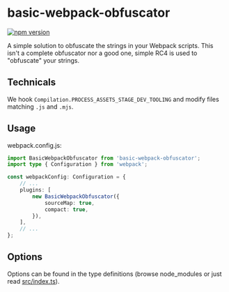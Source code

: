 # basic-webpack-obfuscator

<a href="https://www.npmjs.com/package/basic-webpack-obfuscator"><img src="https://img.shields.io/npm/v/basic-webpack-obfuscator.svg?maxAge=3600" alt="npm version" /></a>

A simple solution to obfuscate the strings in your Webpack scripts. This isn't a complete obfuscator nor a good one, simple RC4 is used to "obfuscate" your strings.

## Technicals

We hook `Compilation.PROCESS_ASSETS_STAGE_DEV_TOOLING` and modify files matching `.js` and `.mjs`.

## Usage

webpack.config.js:
```ts
import BasicWebpackObfuscator from 'basic-webpack-obfuscator';
import type { Configuration } from 'webpack';

const webpackConfig: Configuration = {
	// ...
	plugins: [
		new BasicWebpackObfuscator({
			sourceMap: true,
			compact: true,
		}),	
	],
	// ...
};
```

## Options

Options can be found in the type definitions (browse node_modules or just read [src/index.ts](src/index.ts)).